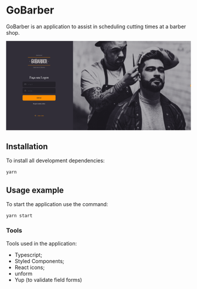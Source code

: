 # GoBarber

GoBarber is an application to assist in scheduling cutting times at a barber shop.

![interface demo](demo/GoBarber_gif.gif)


## Installation

To install all development dependencies:

```
yarn
```

## Usage example

To start the application use the command:

```
yarn start
```

### Tools

Tools used in the application:

- Typescript;
- Styled Components;
- React icons;
- unform
- Yup (to validate field forms)
